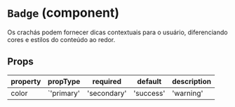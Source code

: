 # `Badge` (component)

Os crachás podem fornecer dicas contextuais para o usuário, diferenciando cores e estilos
do conteúdo ao redor.

## Props

| property | propType                                                                                 | required | default | description                                          |
| -------- | ---------------------------------------------------------------------------------------- | -------- | ------- | ---------------------------------------------------- |
| color    | `'primary' | 'secondary' | 'success' | 'warning' | 'danger' | 'info' | 'light' | 'dark'` | -        |         | Defines the color of the badge. Defaults to primary. |
